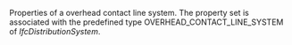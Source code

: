 Properties of a overhead contact line system. The property set is associated with the predefined type OVERHEAD_CONTACT_LINE_SYSTEM of _IfcDistributionSystem_.
